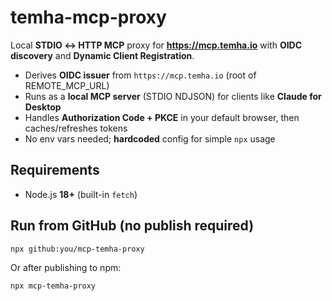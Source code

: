 # temha-mcp-proxy

Local **STDIO ↔ HTTP MCP** proxy for **https://mcp.temha.io** with **OIDC discovery** and **Dynamic Client Registration**.

- Derives **OIDC issuer** from `https://mcp.temha.io` (root of REMOTE_MCP_URL)
- Runs as a **local MCP server** (STDIO NDJSON) for clients like **Claude for Desktop**
- Handles **Authorization Code + PKCE** in your default browser, then caches/refreshes tokens
- No env vars needed; **hardcoded** config for simple `npx` usage

## Requirements
- Node.js **18+** (built-in `fetch`)

## Run from GitHub (no publish required)
```bash
npx github:you/mcp-temha-proxy
```
Or after publishing to npm:
```bash
npx mcp-temha-proxy
```